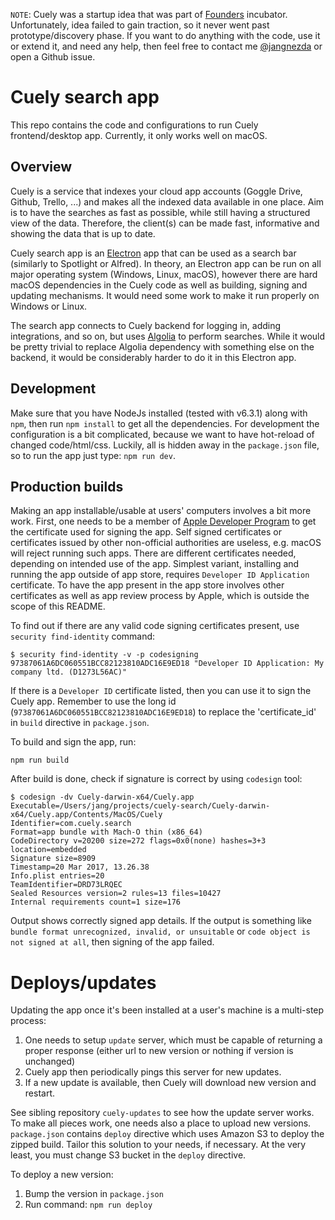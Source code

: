 `NOTE`: Cuely was a startup idea that was part of [Founders](https://founders.as) incubator. Unfortunately, idea failed to gain traction, so it never went
past prototype/discovery phase. If you want to do anything with the code, use it or extend it, and need any help, then feel free to contact me [@jangnezda](https://twitter.com/@jangnezda) or open a Github issue.

# Cuely search app
This repo contains the code and configurations to run Cuely frontend/desktop app. Currently, it only works well on macOS.

## Overview
Cuely is a service that indexes your cloud app accounts (Goggle Drive, Github, Trello, ...) and makes all the indexed data available in one place.
Aim is to have the searches as fast as possible, while still having a structured view of the data. Therefore, the client(s) can be made fast,
informative and showing the data that is up to date.

Cuely search app is an [Electron](https://electron.atom.io/) app that can be used as a search bar (similarly to Spotlight or Alfred). In theory, an Electron app
can be run on all major operating system (Windows, Linux, macOS), however there are hard macOS dependencies in the Cuely code as well as building, signing and updating mechanisms.
It would need some work to make it run properly on Windows or Linux.

The search app connects to Cuely backend for logging in, adding integrations, and so on, but uses [Algolia](https://www.algolia.com) to perform searches. While it would be pretty trivial to replace Algolia
dependency with something else on the backend, it would be considerably harder to do it in this Electron app.

## Development
Make sure that you have NodeJs installed (tested with v6.3.1) along with `npm`, then run `npm install` to get all the dependencies. For development the configuration is a bit complicated, because we want
to have hot-reload of changed code/html/css. Luckily, all is hidden away in the `package.json` file, so to run the app just type: `npm run dev`.

## Production builds
Making an app installable/usable at users' computers involves a bit more work. First, one needs to be a member of [Apple Developer Program](https://developer.apple.com/programs/)
to get the certificate used for signing the app. Self signed certificates or certificates issued by other non-official authorities are useless, e.g. macOS will reject running such apps.
There are different certificates needed, depending on intended use of the app. Simplest variant, installing and running the app outside of app store, requires `Developer ID Application`
certificate. To have the app present in the app store involves other certificates as well as app review process by Apple, which is outside the scope of this README.

To find out if there are any valid code signing certificates present, use `security find-identity` command:
```
$ security find-identity -v -p codesigning
97387061A6DC060551BCC82123810ADC16E9ED18 "Developer ID Application: My company ltd. (D1273L56AC)"
```
If there is a `Developer ID` certificate listed, then you can use it to sign the Cuely app. Remember to use the long id (`97387061A6DC060551BCC82123810ADC16E9ED18`) to replace the 'certificate_id' in `build` directive in `package.json`.

To build and sign the app, run:
```
npm run build
```
After build is done, check if signature is correct by using `codesign` tool:
```
$ codesign -dv Cuely-darwin-x64/Cuely.app
Executable=/Users/jang/projects/cuely-search/Cuely-darwin-x64/Cuely.app/Contents/MacOS/Cuely
Identifier=com.cuely.search
Format=app bundle with Mach-O thin (x86_64)
CodeDirectory v=20200 size=272 flags=0x0(none) hashes=3+3 location=embedded
Signature size=8909
Timestamp=20 Mar 2017, 13.26.38
Info.plist entries=20
TeamIdentifier=DRD73LRQEC
Sealed Resources version=2 rules=13 files=10427
Internal requirements count=1 size=176
```
Output shows correctly signed app details. If the output is something like `bundle format unrecognized, invalid, or unsuitable` or `code object is not signed at all`, then signing of the app failed.

# Deploys/updates
Updating the app once it's been installed at a user's machine is a multi-step process:
1. One needs to setup `update` server, which must be capable of returning a proper response (either url to new version or nothing if version is unchanged)
2. Cuely app then periodically pings this server for new updates.
3. If a new update is available, then Cuely will download new version and restart.

See sibling repository `cuely-updates` to see how the update server works. To make all pieces work, one needs also a place to upload new versions. `package.json` contains `deploy` directive
which uses Amazon S3 to deploy the zipped build. Tailor this solution to your needs, if necessary. At the very least, you must change S3 bucket in the `deploy` directive.

To deploy a new version:
1. Bump the version in `package.json`
2. Run command: `npm run deploy`
